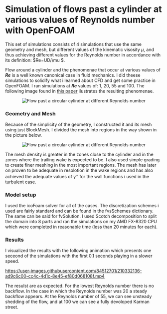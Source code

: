 <h1>Simulation of flows past a cylinder at various values of Reynolds number with OpenFOAM</h1>

This set of simulations consists of 4 simulations that use the same geometry and mesh, but different values of the kinematic visosity $\mu$\, and thus achieving different values for the Reynolds number in accordance with its definition:
$Re=UD/\mu $.

Flow around a cylinder and the phenomenae that occur at various values of <strong><em>Re</em></strong> is a well known canonical case in fluid mechanics. I did theese simulations to solidify what i learned about CFD and get some practice in OpenFOAM. I ran simulations at <strong><em>Re</em></strong> values of: 1, 20, 55 and 100. The following image found in [this paper](https://www.researchgate.net/publication/282655240_Effect_of_Free_stream_turbulence_on_flow_past_a_circular_cylinder) ilustrates the resulting phenomenae.

<p align="center">
  <img src="https://github.com/Pavlord98/OpenFOAM-simulations/blob/main/Flow%20past%20a%20circular%20cylinder/1-Flow-past-a-circular-cylinder-at-different-Reynolds-number.png" alt="Flow past a circular cylinder at different Reynolds number"/>
</p>

### Geometry and Mesh
Because of the simplicity of the geometry, I constructed it and its mesh using just BlockMesh. I divided the mesh into regions in the way shown in the picture below.
<p align="center">
  <img src="https://github.com/Pavlord98/OpenFOAM-simulations/blob/main/Flow%20past%20a%20circular%20cylinder/mesh_zones.png" alt="Flow past a circular cylinder at different Reynolds number"/>
</p>
The mesh density is greater in the zones close to the cylinder and in the zones where the trailing wake is expected to be. I also used simple grading to create finer meshing in the most important regions. The mesh has later on proven to be adequate in resolotion in the wake regions and has also achieved the adequate values of y<sup>+</sup> for the wall functions i used in the turbulent case.

### Model setup

I used the icoFoam solver for all of the cases. The discretization schemes i used are fairly standard and can be found in the fvsSchemes dictionary. The same can be said for fvSolution. I used Scotch decomposition to split the domain into 8 parts and ran the simulations on my AMD FX-8320 CPU which were completed in reasonable time (less than 20 minutes for each). 

### Results

I visualized the results with the following animation which presents one seceond of the simulations with the first 0.1 seconds playing in a slower speed.

https://user-images.githubusercontent.com/84512701/210332136-ad9c6c00-cc4c-4d1c-8e45-ef80d068108f.mp4

The resulst are as expected. For the lowest Reynolds number there is no backflow. In the case in which the Reynolds number was 20 a steady backflow appears. At the Reynolds number of 55, we can see unsteady shedding of the flow, and at 100 we can see a fully devoloped Karman street.
